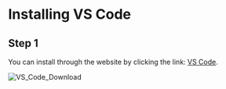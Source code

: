 # Installing VS Code
## Step 1
You can install through the website by clicking the link: [VS Code](https://code.visualstudio.com/download).

![VS_Code_Download](https://user-images.githubusercontent.com/122491958/215664113-59a92118-89de-4cfd-8c4d-2c365ccda18f.png)

